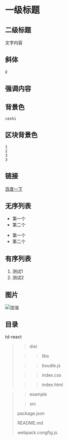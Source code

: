 # 一级标题
## 二级标题

文字内容

## 斜体
*li*

## 强调内容




## 背景色
``ceshi ``



## 区块背景色
```
1
2
3
3
```



## 链接
[百度一下](http://www.baidu.com)


## 无序列表
* 第一个
* 第二个


- 第一个
- 第二个


## 有序列表
1. 测试1
2. 测试2


## 图片
![加油](fight.png)

## 目录
td-react
>
> > dist
>
> > > libs
>
> > > boudle.js
>
> > > index.css
>
> > > index.html

>
> > example
>
> > src
>
> package.json
>
> README.md
>
> webpack.congfig.js
>

